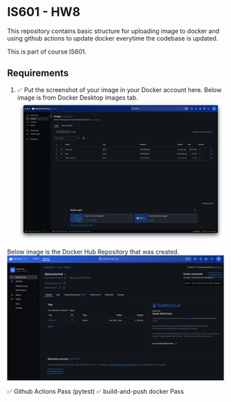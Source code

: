 # IS601 - HW8
This repository contains basic structure for uploading image to docker and using github actions to update docker everytime the codebase is updated.

This is part of course IS601.

## Requirements
1. ✅ Put the screenshot of your image in your Docker account here.
Below image is from Docker Desktop images tab.
![Image in Docker Desktop](screenshots/docker_image.png)

Below image is the Docker Hub Repository that was created.
![Image in Docker Hub](screenshots/docker_hub.png)

✅ Github Actions Pass (pytest)
✅ build-and-push docker Pass 